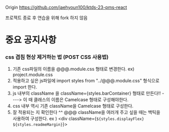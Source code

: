 Origin 
https://github.com/jaehyoun100/ktds-23-pms-react

프로젝트 종료 후 연습을 위해 fork 하지 않음






# 중요 공지사항
### css 겹침 현상 제거하는 법 (POST CSS 사용법)
1. 기존 css파일의 이름을 @@@.module.css 형태로 변경한다. ex) project.module.css
2. 적용하고 싶은 js파일에 import styles from "../@@@.module.css" 형식으로 import 한다.
3. js 내부의 className 을 className={styles.barContainer} 형태로 만든다!! ----> 이 때 클래스의 이름은 Camelcase 형태로 구성해야한다.
4. css 내부 역시 기존 className을 Camelcase 형태로 구성한다.
5. 잘 적용되는 지 확인한다 ^^
@@@ className을 여러개 주고 싶을 때는 백틱을 사용하여 구성한다. ex ) <div className={`${styles.displayFlex} ${styles.readmeMargin}`}>



